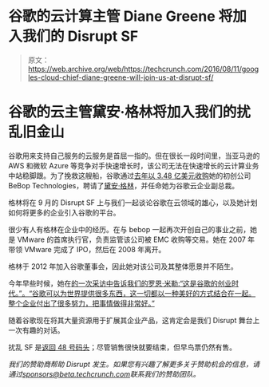 # 谷歌的云计算主管 Diane Greene 将加入我们的 Disrupt SF 

> 原文：<https://web.archive.org/web/https://techcrunch.com/2016/08/11/googles-cloud-chief-diane-greene-will-join-us-at-disrupt-sf/>

# 谷歌的云主管黛安·格林将加入我们的扰乱旧金山

谷歌用来支持自己服务的云服务是首屈一指的。但在很长一段时间里，当亚马逊的 AWS 和微软 Azure 等竞争对手快速增长时，该公司无法在快速增长的云计算业务中站稳脚跟。为了挽救这艘船，谷歌通过[去年以 3.48 亿美元收购](https://web.archive.org/web/20221005180027/https://beta.techcrunch.com/2015/11/19/google-buys-bebop-and-names-diane-greene-to-lead-enterprise-cloud-effort/)她的初创公司 BeBop Technologies，聘请了[黛安·格林](https://web.archive.org/web/20221005180027/https://en.wikipedia.org/wiki/Diane_Greene)，并任命她为谷歌云企业副总裁。

格林将在 9 月的 Disrupt SF 上与我们一起谈论谷歌在云领域的雄心，以及她计划如何将更多的企业引入谷歌的平台。

很少有人有格林在企业中的经历。在与 bebop 一起再次开创自己的事业之前，她是 VMware 的首席执行官，负责监管该公司被 EMC 收购等交易。她在 2007 年带领 VMware 完成了 IPO，然后在 2008 年离开。

格林于 2012 年加入谷歌董事会，因此她对该公司及其整体愿景并不陌生。

今年早些时候，她在[的一次采访中告诉我们的罗恩·米勒:“这是谷歌的创业时代。”。“谷歌可以为世界提供很多东西，这一切都以一种美好的方式结合在一起。整个企业付出了很多努力，把事情做得非常好。”](https://web.archive.org/web/20221005180027/https://beta.techcrunch.com/2016/05/30/diane-greene-wants-to-put-the-enterprise-front-and-center-of-google-cloud-strategy/)

随着谷歌现在将其大量资源用于扩展其企业产品，这肯定会是我们 Disrupt 舞台上一次有趣的对话。

扰乱 SF 是[返回 48 号码头](https://web.archive.org/web/20221005180027/https://beta.techcrunch.com/2016/06/02/disrupt-sf-2016-returns-to-pier-48/)；尽管销售很快就要结束，但早鸟票仍然有售。

*我们的赞助商帮助 Disrupt 发生。如果您有兴趣了解更多关于赞助机会的信息，请通过[sponsors@beta.techcrunch.com](https://web.archive.org/web/20221005180027/mailto:sponsors@beta.techcrunch.com)联系我们的赞助团队。*